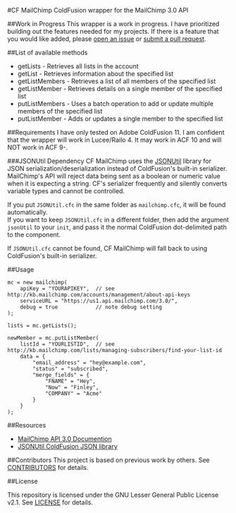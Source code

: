 #CF MailChimp
ColdFusion wrapper for the MailChimp 3.0 API

##Work in Progress
This wrapper is a work in progress. I have prioritized building out the features needed for my projects. 
If there is a feature that you would like added, please [open an issue](https://github.com/kevindb/cf-mailchimp/issues/new) or [submit a pull request](https://github.com/kevindb/cf-mailchimp/pulls).

##List of available methods
- getLists - Retrieves all lists in the account
- getList - Retrieves information about the specified list
- getListMembers - Retrieves a list of all members of the specified list
- getListMember - Retrieves details on a single member of the specified list
- putListMembers - Uses a batch operation to add or update multiple members of the specified list
- putListMember - Adds or updates a single member to the specified list

##Requirements
I have only tested on Adobe ColdFusion 11. I am confident that the wrapper will work in Lucee/Railo 4. It may work in ACF 10 and will NOT work in ACF 9-.

###JSONUtil Dependency
CF MailChimp uses the [JSONUtil](https://github.com/CFCommunity/jsonutil) library for JSON serialization/deserialization instead of ColdFusion's built-in serializer. MailChimp's API will reject data being sent as a boolean or numeric value when it is expecting a string. CF's serializer frequently and silently converts variable types and cannot be controlled.

If you put `JSONUtil.cfc` in the same folder as `mailchimp.cfc`, it will be found automatically.  
If you want to keep `JSONUtil.cfc` in a different folder, then add the argument `jsonUtil` to your `init`, and pass it the normal ColdFusion dot-delimited path to the component.

If `JSONUtil.cfc` cannot be found, CF MailChimp will fall back to using ColdFusion's built-in serializer.

##Usage
```
mc = new mailchimp(
	apiKey = "YOURAPIKEY",	// see http://kb.mailchimp.com/accounts/management/about-api-keys
	serviceURL = "https://us1.api.mailchimp.com/3.0/",
	debug = true			// note debug setting
);

lists = mc.getLists();

newMember = mc.putListMember(
	listId = "YOURLISTID",	// see http://kb.mailchimp.com/lists/managing-subscribers/find-your-list-id
	data = {
		"email_address" = "hey@example.com",
		"status" = "subscribed",
		"merge_fields" = {
			"FNAME" = "Hey",
			"Now" = "Finley",
			"COMPANY" = "Acme"
		}
	}
);
```

##Resources
* [MailChimp API 3.0 Documention](http://developer.mailchimp.com/)
* [JSONUtil ColdFusion JSON library](https://github.com/CFCommunity/jsonutil)

##Contributors
This project is based on previous work by others. 
See [CONTRIBUTORS](CONTRIBUTORS.md) for details.

##License

This repository is licensed under the GNU Lesser General Public License v2.1. 
See [LICENSE](LICENSE) for details.
